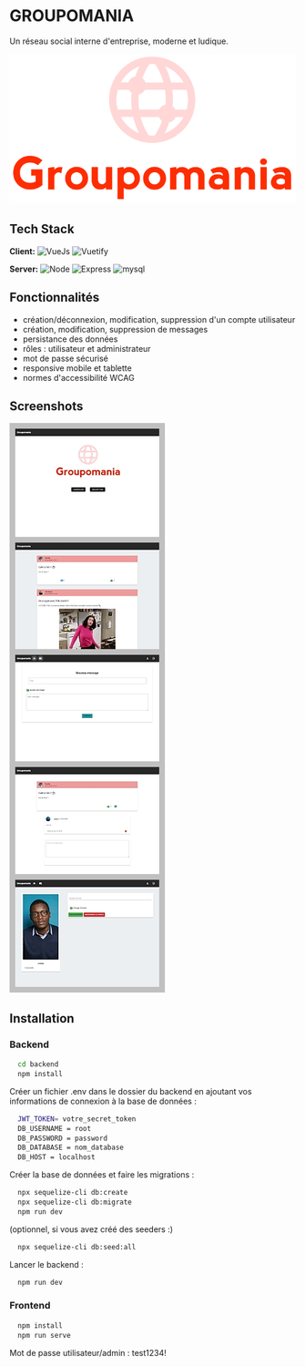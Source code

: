 # GROUPOMANIA

Un réseau social interne d'entreprise, moderne et ludique.


![Logo](https://github.com/CarolineSenes/SENESCaroline_7_17062021/blob/master/frontend/src/assets/icon-above-font.png)

    
## Tech Stack

**Client:**
![VueJs](https://img.shields.io/badge/vuejs-%2335495e.svg?style=for-the-badge&logo=vue-dot-js&logoColor=%234FC08D)
![Vuetify](https://img.shields.io/badge/vuetify-%238DD6F9.svg?style=for-the-badge&logo=&logoColor=black)

**Server:**
![Node](https://img.shields.io/badge/node.js-%2343853D.svg?style=for-the-badge&logo=node-dot-js&logoColor=white)
![Express](https://img.shields.io/badge/express.js-%23404d59.svg?style=for-the-badge&logo=express&logoColor=%2361DAFB)
![mysql](https://img.shields.io/badge/mysql-%2300f.svg?style=for-the-badge&logo=mysql&logoColor=white)



  
## Fonctionnalités

- création/déconnexion, modification, suppression d'un compte utilisateur
- création, modification, suppression de messages
- persistance des données
- rôles : utilisateur et administrateur
- mot de passe sécurisé
- responsive mobile et tablette
- normes d'accessibilité WCAG

  
## Screenshots

![App Screenshot](https://github.com/CarolineSenes/SENESCaroline_7_17062021/blob/master/imgReadme/visuels_groupomania.jpg)

  
## Installation
### Backend

```bash
  cd backend
  npm install
```

Créer un fichier .env dans le dossier du backend en ajoutant vos informations de connexion à la base de données :

```bash
  JWT_TOKEN= votre_secret_token
  DB_USERNAME = root
  DB_PASSWORD = password
  DB_DATABASE = nom_database
  DB_HOST = localhost
```

Créer la base de données et faire les migrations :

```bash
  npx sequelize-cli db:create
  npx sequelize-cli db:migrate
  npm run dev
```

(optionnel, si vous avez créé des seeders :)

```bash
  npx sequelize-cli db:seed:all
```

Lancer le backend :

```bash
  npm run dev
```

### Frontend

```bash
  npm install
  npm run serve
```
Mot de passe utilisateur/admin : test1234!